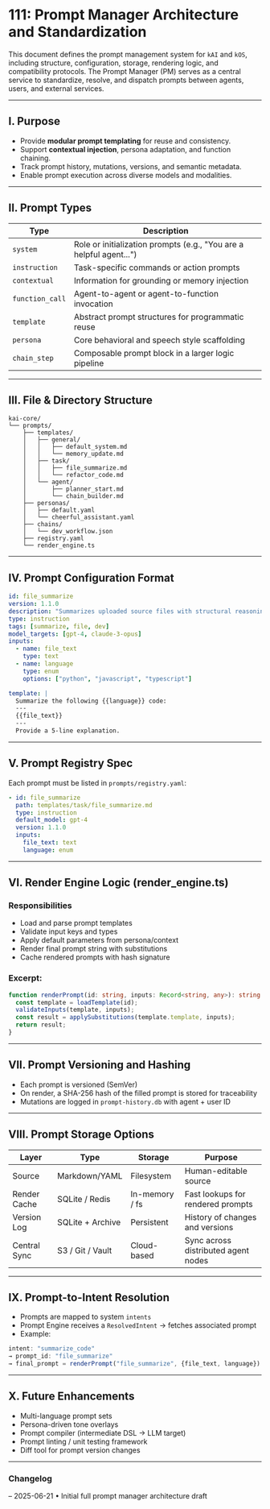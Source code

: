 # 111: Prompt Manager Architecture and Standardization

This document defines the prompt management system for `kAI` and `kOS`, including structure, configuration, storage, rendering logic, and compatibility protocols. The Prompt Manager (PM) serves as a central service to standardize, resolve, and dispatch prompts between agents, users, and external services.

---

## I. Purpose

- Provide **modular prompt templating** for reuse and consistency.
- Support **contextual injection**, persona adaptation, and function chaining.
- Track prompt history, mutations, versions, and semantic metadata.
- Enable prompt execution across diverse models and modalities.

---

## II. Prompt Types

| Type            | Description                                                         |
| --------------- | ------------------------------------------------------------------- |
| `system`        | Role or initialization prompts (e.g., "You are a helpful agent...") |
| `instruction`   | Task-specific commands or action prompts                            |
| `contextual`    | Information for grounding or memory injection                       |
| `function_call` | Agent-to-agent or agent-to-function invocation                      |
| `template`      | Abstract prompt structures for programmatic reuse                   |
| `persona`       | Core behavioral and speech style scaffolding                        |
| `chain_step`    | Composable prompt block in a larger logic pipeline                  |

---

## III. File & Directory Structure

```
kai-core/
└── prompts/
    ├── templates/
    │   ├── general/
    │   │   ├── default_system.md
    │   │   └── memory_update.md
    │   ├── task/
    │   │   ├── file_summarize.md
    │   │   └── refactor_code.md
    │   └── agent/
    │       ├── planner_start.md
    │       └── chain_builder.md
    ├── personas/
    │   ├── default.yaml
    │   └── cheerful_assistant.yaml
    ├── chains/
    │   └── dev_workflow.json
    ├── registry.yaml
    └── render_engine.ts
```

---

## IV. Prompt Configuration Format

```yaml
id: file_summarize
version: 1.1.0
description: "Summarizes uploaded source files with structural reasoning."
type: instruction
tags: [summarize, file, dev]
model_targets: [gpt-4, claude-3-opus]
inputs:
  - name: file_text
    type: text
  - name: language
    type: enum
    options: ["python", "javascript", "typescript"]

template: |
  Summarize the following {{language}} code:
  ---
  {{file_text}}
  ---
  Provide a 5-line explanation.
```

---

## V. Prompt Registry Spec

Each prompt must be listed in `prompts/registry.yaml`:

```yaml
- id: file_summarize
  path: templates/task/file_summarize.md
  type: instruction
  default_model: gpt-4
  version: 1.1.0
  inputs:
    file_text: text
    language: enum
```

---

## VI. Render Engine Logic (render\_engine.ts)

### Responsibilities

- Load and parse prompt templates
- Validate input keys and types
- Apply default parameters from persona/context
- Render final prompt string with substitutions
- Cache rendered prompts with hash signature

### Excerpt:

```ts
function renderPrompt(id: string, inputs: Record<string, any>): string {
  const template = loadTemplate(id);
  validateInputs(template, inputs);
  const result = applySubstitutions(template.template, inputs);
  return result;
}
```

---

## VII. Prompt Versioning and Hashing

- Each prompt is versioned (SemVer)
- On render, a SHA-256 hash of the filled prompt is stored for traceability
- Mutations are logged in `prompt-history.db` with agent + user ID

---

## VIII. Prompt Storage Options

| Layer        | Type             | Storage        | Purpose                             |
| ------------ | ---------------- | -------------- | ----------------------------------- |
| Source       | Markdown/YAML    | Filesystem     | Human-editable source               |
| Render Cache | SQLite / Redis   | In-memory / fs | Fast lookups for rendered prompts   |
| Version Log  | SQLite + Archive | Persistent     | History of changes and versions     |
| Central Sync | S3 / Git / Vault | Cloud-based    | Sync across distributed agent nodes |

---

## IX. Prompt-to-Intent Resolution

- Prompts are mapped to system `intents`
- Prompt Engine receives a `ResolvedIntent` → fetches associated prompt
- Example:

```ts
intent: "summarize_code"
→ prompt_id: "file_summarize"
→ final_prompt = renderPrompt("file_summarize", {file_text, language})
```

---

## X. Future Enhancements

- Multi-language prompt sets
- Persona-driven tone overlays
- Prompt compiler (intermediate DSL → LLM target)
- Prompt linting / unit testing framework
- Diff tool for prompt version changes

---

### Changelog

– 2025-06-21 • Initial full prompt manager architecture draft

